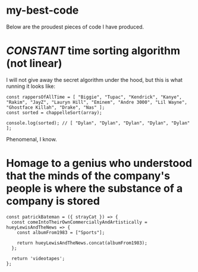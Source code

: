 # my-best-code
Below are the proudest pieces of code I have produced.

# *CONSTANT* time sorting algorithm (not linear)
I will not give away the secret algorithm under the hood, but this is what running it looks like:
```
const rappersOfAllTime = [ "Biggie", "Tupac", "Kendrick", "Kanye", "Rakim", "JayZ", "Lauryn Hill", "Eminem", "Andre 3000", "Lil Wayne", "Ghostface Killah", "Drake", "Nas" ];
const sorted = chappelleSort(array);

console.log(sorted); // [ "Dylan", "Dylan", "Dylan", "Dylan", "Dylan" ];
```
Phenomenal, I know.

# Homage to a genius who understood that the minds of the company's people is where the substance of a company is stored
```
const patrickBateman = ({ strayCat }) => {
  const comeIntoTheirOwnCommerciallyAndArtistically = hueyLewisAndTheNews => {
    const albumFrom1983 = ["Sports"];

    return hueyLewisAndTheNews.concat(albumFrom1983);
  };

  return 'videotapes';
};
```